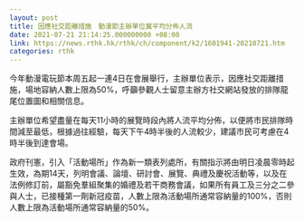 ```yaml
---
layout: post
title: 因應社交距離措施　動漫節主辦單位冀平均分佈人流
date: 2021-07-21 21:14:25.000000000 +08:00
link: https://news.rthk.hk/rthk/ch/component/k2/1601941-20210721.htm
categories: rthk
---
```


今年動漫電玩節本周五起一連4日在會展舉行，主辦單位表示，因應社交距離措施，場地容納人數上限為50%，呼籲參觀人士留意主辦方社交網站發放的排隊龍尾位置圖和相關信息。

主辦單位希望盡量在每天11小時的展覽時段內將人流平均分佈，以便將市民排隊時間減至最低，根據過往經驗，每天下午4時半後的人流較少，建議市民可考慮在4時半後到達會場。

政府刊憲，引入「活動場所」作為新一類表列處所，有關指示將由明日凌晨零時起生效，為期14天，列明會議、論壇、研討會、展覽、典禮及慶祝活動等，以及在法例修訂前，屬豁免羣組聚集的婚禮及若干商務會議，如果所有員工及三分之二參與人士，已接種第一劑新冠疫苗，人數上限為活動場所通常容納量的100%，否則人數上限為活動場所通常容納量的50%。
